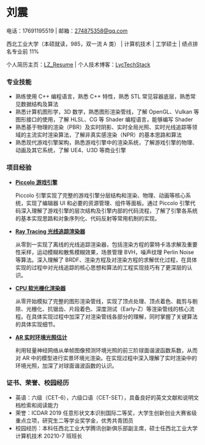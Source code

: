 # 刘震

电话：17691195519 | 邮箱：274875358@qq.com

西北工业大学（本硕就读，985，双一流 A 类） | 计算机技术 | 工学硕士 | 绩点排名专业前 11%

个人简历主页：[LZ_Resume](https://lz328.github.io/LZ_Resume.github.io/) | 个人技术博客：[LycTechStack](https://lz328.github.io/LycTechStack.github.io/)

### 专业技能

- 熟练使用 C++ 编程语言，熟悉 C++ 特性，熟悉 STL 常见容器底层，熟悉常见数据结构及算法
- 熟悉计算机图形学，3D 数学，熟悉图形渲染管线，了解 OpenGL、Vulkan 等图形接口的使用，了解 HLSL、CG 等 Shader 编程语言，能够编写 Shader
- 熟悉基于物理的渲染（PBR）及实时阴影、实时全局光照、实时光线追踪等领域的主流实时渲染算法，了解非真实感渲染（NPR）的基本思路和算法
- 熟悉现代游戏引擎架构，熟悉游戏引擎中的渲染系统，了解游戏引擎的物理、动画及其它系统，了解 UE4、U3D 等商业引擎

### 项目经验

- [**Piccolo 游戏引擎**](https://lz328.github.io/LZ_Resume.github.io/#Piccolo-游戏引擎)

  Piccolo 引擎实现了完整的游戏引擎分层结构和渲染、物理、动画等核心系统，实现了编辑器 UI 和必要的资源管理、组件等面板。通过 Piccolo 引擎代码深入理解了游戏引擎的层次结构及引擎内部的代码流程，了解了引擎各系统的基本实现思路和对象序列化、代码反射等常用机制的实现。

- [**Ray Tracing 光线追踪渲染器**](https://lz328.github.io/LZ_Resume.github.io/#Ray-Tracing-光线追踪渲染器)

  从零到一实现了离线的光线追踪渲染器，包括渲染方程的蒙特卡洛求解及重要性采样，运动模糊和散焦模糊效果，场景管理 BVH，噪声纹理 Perlin Noise 等算法。深入理解了 BRDF、渲染方程及对渲染方程的求解优化过程，在具体实现的过程中对光线追踪的核心思想和算法的工程实现技巧有了更深层的认识。

- [**CPU 软光栅化渲染器**](https://lz328.github.io/LZ_Resume.github.io/#CPU-软光栅化渲染器)

  从零开始模拟了完整的图形渲染管线，实现了顶点处理、顶点着色、裁剪与剔除、光栅化、抗锯齿、片段着色、深度测试（Early-Z）等渲染管线的核心流程。在具体实现过程中加深了对渲染管线各部分的理解，同时掌握了关键算法的具体实现细节。

- [**AR 实时环境光照估计**](https://lz328.github.io/LZ_Resume.github.io/#AR-实时环境光照估计)

  利用轻量神经网络从单帧图像预测环境光照的前三阶球面谐波函数系数，从而对 AR 中的模型进行实景环境光渲染。在实现过程中深入理解了实时渲染中的环境光照，加深了对球面谐波函数的认识。

### 证书、荣誉、校园经历

- 英语：六级（CET-6），六级口语（CET-SET），具备良好的英文文献和说明文档检索和阅读能力
- 荣誉：ICDAR 2019 任意形状文本识别国际二等奖，大学生创新创业大赛省级重点立项，研究生二等学业奖学金，优秀共青团员
- 校园经历：本科任西北工业大学腾讯创新俱乐部副主席，硕士任西北工业大学计算机技术 20210-7 班班长